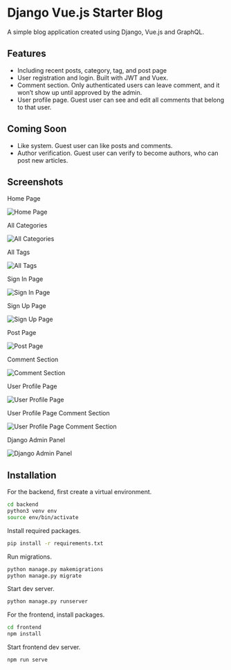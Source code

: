 # Django Vue.js Starter Blog

A simple blog application created using Django, Vue.js and GraphQL.

## Features

- Including recent posts, category, tag, and post page
- User registration and login. Built with JWT and Vuex.
- Comment section. Only authenticated users can leave comment, and it won’t show up until approved by the admin.
- User profile page. Guest user can see and edit all comments that belong to that user.

## Coming Soon

- Like system. Guest user can like posts and comments.
- Author verification. Guest user can verify to become authors, who can post new articles.

## Screenshots

Home Page

![Home Page](https://github.com/ericnanhu/django-vue-starter-blog/blob/main/screenshots/Screen%20Shot%202022-02-13%20at%207.13.52%20PM.png?raw=true)

All Categories

![All Categories](https://github.com/ericnanhu/django-vue-starter-blog/blob/main/screenshots/Screen%20Shot%202022-02-13%20at%207.14.07%20PM.png?raw=true)

All Tags

![All Tags](https://github.com/ericnanhu/django-vue-starter-blog/blob/main/screenshots/Screen%20Shot%202022-02-13%20at%207.14.20%20PM.png?raw=true)

Sign In Page

![Sign In Page](https://github.com/ericnanhu/django-vue-starter-blog/blob/main/screenshots/Screen%20Shot%202022-02-13%20at%207.14.34%20PM.png?raw=true)

Sign Up Page

![Sign Up Page](https://github.com/ericnanhu/django-vue-starter-blog/blob/main/screenshots/Screen%20Shot%202022-02-13%20at%207.14.43%20PM.png?raw=true)

Post Page

![Post Page](https://github.com/ericnanhu/django-vue-starter-blog/blob/main/screenshots/Screen%20Shot%202022-02-13%20at%207.15.33%20PM.png?raw=true)

Comment Section

![Comment Section](https://github.com/ericnanhu/django-vue-starter-blog/blob/main/screenshots/Screen%20Shot%202022-02-13%20at%207.15.21%20PM.png?raw=true)

User Profile Page

![User Profile Page](https://github.com/ericnanhu/django-vue-starter-blog/blob/main/screenshots/Screen%20Shot%202022-02-16%20at%2010.20.18%20AM.png?raw=true)

User Profile Page Comment Section

![User Profile Page Comment Section](https://github.com/ericnanhu/django-vue-starter-blog/blob/main/screenshots/Screen%20Shot%202022-02-16%20at%2010.20.36%20AM.png?raw=true)

Django Admin Panel

![Django Admin Panel](https://github.com/ericnanhu/django-vue-starter-blog/blob/main/screenshots/Screen%20Shot%202022-02-13%20at%207.42.00%20PM.png?raw=true)

## Installation

For the backend, first create a virtual environment.

```bash
cd backend
python3 venv env
source env/bin/activate
```

Install required packages.

```bash
pip install -r requirements.txt
```

Run migrations.

```bash
python manage.py makemigrations
python manage.py migrate
```

Start dev server.

```bash
python manage.py runserver
```

For the frontend, install packages.

```bash
cd frontend
npm install
```

Start frontend dev server.

```bash
npm run serve
```
